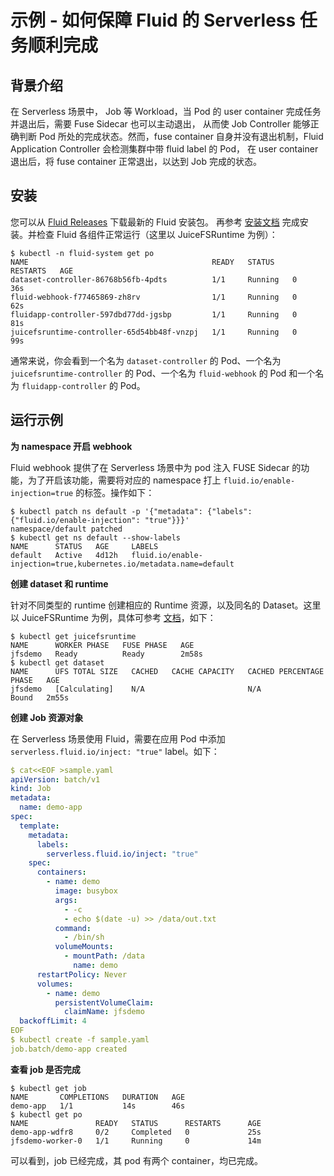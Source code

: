 # 示例 - 如何保障 Fluid 的 Serverless 任务顺利完成

## 背景介绍

在 Serverless 场景中， Job 等 Workload，当 Pod 的 user container 完成任务并退出后，需要 Fuse Sidecar 也可以主动退出，
从而使 Job Controller 能够正确判断 Pod 所处的完成状态。然而，fuse container 自身并没有退出机制，Fluid Application Controller 会检测集群中带 fluid label 的 Pod， 
在 user container 退出后，将 fuse container 正常退出，以达到 Job 完成的状态。

## 安装

您可以从 [Fluid Releases](https://github.com/fluid-cloudnative/fluid/releases) 下载最新的 Fluid 安装包。
再参考 [安装文档](../userguide/install.md) 完成安装。并检查 Fluid 各组件正常运行（这里以 JuiceFSRuntime 为例）：

```shell
$ kubectl -n fluid-system get po
NAME                                         READY   STATUS    RESTARTS   AGE
dataset-controller-86768b56fb-4pdts          1/1     Running   0          36s
fluid-webhook-f77465869-zh8rv                1/1     Running   0          62s
fluidapp-controller-597dbd77dd-jgsbp         1/1     Running   0          81s
juicefsruntime-controller-65d54bb48f-vnzpj   1/1     Running   0          99s
```

通常来说，你会看到一个名为 `dataset-controller` 的 Pod、一个名为 `juicefsruntime-controller` 的 Pod、一个名为 `fluid-webhook` 的 Pod 和一个名为 `fluidapp-controller` 的 Pod。

## 运行示例

**为 namespace 开启 webhook**

Fluid webhook 提供了在 Serverless 场景中为 pod 注入 FUSE Sidecar 的功能，为了开启该功能，需要将对应的 namespace 打上 `fluid.io/enable-injection=true` 的标签。操作如下：

```shell
$ kubectl patch ns default -p '{"metadata": {"labels": {"fluid.io/enable-injection": "true"}}}'
namespace/default patched
$ kubectl get ns default --show-labels
NAME      STATUS   AGE     LABELS
default   Active   4d12h   fluid.io/enable-injection=true,kubernetes.io/metadata.name=default
```

**创建 dataset 和 runtime**

针对不同类型的 runtime 创建相应的 Runtime 资源，以及同名的 Dataset。这里以 JuiceFSRuntime 为例，具体可参考 [文档](juicefs_runtime.md)，如下：

```shell
$ kubectl get juicefsruntime
NAME      WORKER PHASE   FUSE PHASE   AGE
jfsdemo   Ready          Ready        2m58s
$ kubectl get dataset
NAME      UFS TOTAL SIZE   CACHED   CACHE CAPACITY   CACHED PERCENTAGE   PHASE   AGE
jfsdemo   [Calculating]    N/A                       N/A                 Bound   2m55s
```

**创建 Job 资源对象**

在 Serverless 场景使用 Fluid，需要在应用 Pod 中添加 `serverless.fluid.io/inject: "true"` label。如下：

```yaml
$ cat<<EOF >sample.yaml
apiVersion: batch/v1
kind: Job
metadata:
  name: demo-app
spec:
  template:
    metadata:
      labels:
        serverless.fluid.io/inject: "true"
    spec:
      containers:
        - name: demo
          image: busybox
          args:
            - -c
            - echo $(date -u) >> /data/out.txt
          command:
            - /bin/sh
          volumeMounts:
            - mountPath: /data
              name: demo
      restartPolicy: Never
      volumes:
        - name: demo
          persistentVolumeClaim:
            claimName: jfsdemo
  backoffLimit: 4
EOF
$ kubectl create -f sample.yaml
job.batch/demo-app created
```

**查看 job 是否完成**

```shell
$ kubectl get job
NAME       COMPLETIONS   DURATION   AGE
demo-app   1/1           14s        46s
$ kubectl get po
NAME               READY   STATUS      RESTARTS      AGE
demo-app-wdfr8     0/2     Completed   0             25s
jfsdemo-worker-0   1/1     Running     0             14m
```

可以看到，job 已经完成，其 pod 有两个 container，均已完成。
